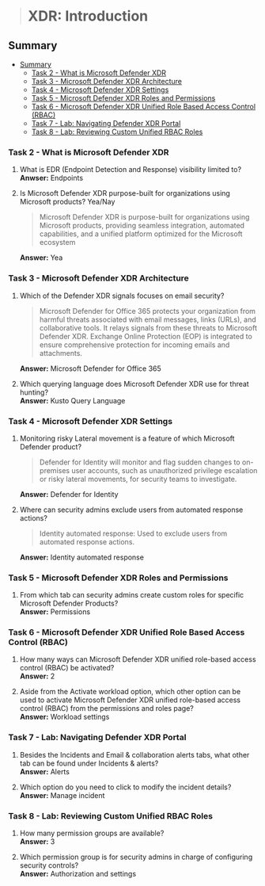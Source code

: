 > # XDR: Introduction

## Summary
- [Summary](#summary)
  - [Task 2 - What is Microsoft Defender XDR](#task-2---what-is-microsoft-defender-xdr)
  - [Task 3 - Microsoft Defender XDR Architecture](#task-3---microsoft-defender-xdr-architecture)
  - [Task 4 - Microsoft Defender XDR Settings](#task-4---microsoft-defender-xdr-settings)
  - [Task 5 - Microsoft Defender XDR Roles and Permissions](#task-5---microsoft-defender-xdr-roles-and-permissions)
  - [Task 6 - Microsoft Defender XDR Unified Role Based Access Control (RBAC)](#task-6---microsoft-defender-xdr-unified-role-based-access-control-rbac)
  - [Task 7 - Lab: Navigating Defender XDR Portal](#task-7---lab-navigating-defender-xdr-portal)
  - [Task 8 - Lab: Reviewing Custom Unified RBAC Roles](#task-8---lab-reviewing-custom-unified-rbac-roles)

### Task 2 - What is Microsoft Defender XDR
1. What is EDR (Endpoint Detection and Response) visibility limited to?<br>
    **Anwser:** Endpoints

1. Is Microsoft Defender XDR purpose-built for organizations using Microsoft products? Yea/Nay<br>
    > Microsoft Defender XDR is purpose-built for organizations using Microsoft products, providing seamless integration, automated capabilities, and a unified platform optimized for the Microsoft ecosystem

    **Answer:** Yea

### Task 3 - Microsoft Defender XDR Architecture
1. Which of the Defender XDR signals focuses on email security?<br>
    > Microsoft Defender for Office 365 protects your organization from harmful threats associated with email messages, links (URLs), and collaborative tools. It relays signals from these threats to Microsoft Defender XDR. Exchange Online Protection (EOP) is integrated to ensure comprehensive protection for incoming emails and attachments.

    **Answer:** Microsoft Defender for Office 365

1. Which querying language does Microsoft Defender XDR use for threat hunting?<br>
    **Answer:** Kusto Query Language

### Task 4 - Microsoft Defender XDR Settings
1. Monitoring risky Lateral movement is a feature of which Microsoft Defender product?<br>
    > Defender for Identity will monitor and flag sudden changes to on-premises user accounts, such as unauthorized privilege escalation or risky lateral movements, for security teams to investigate.

    **Answer:** Defender for Identity

1. Where can security admins exclude users from automated response actions?<br>
    > Identity automated response: Used to exclude users from automated response actions.

    **Answer:** Identity automated response

### Task 5 - Microsoft Defender XDR Roles and Permissions
1. From which tab can security admins create custom roles for specific Microsoft Defender Products?<br>
    **Answer:** Permissions

### Task 6 - Microsoft Defender XDR Unified Role Based Access Control (RBAC)
1. How many ways can Microsoft Defender XDR unified role-based access control (RBAC) be activated?<br>
    **Answer:** 2

1. Aside from the Activate workload option, which other option can be used to activate Microsoft Defender XDR unified role-based access control (RBAC) from the permissions and roles page?<br>
    **Answer:** Workload settings

### Task 7 - Lab: Navigating Defender XDR Portal
1. Besides the Incidents and Email & collaboration alerts tabs, what other tab can be found under Incidents & alerts?<br>
    **Answer:** Alerts

1. Which option do you need to click to modify the incident details?<br>
    **Answer:** Manage incident

### Task 8 - Lab: Reviewing Custom Unified RBAC Roles
1. How many permission groups are available?<br>
    **Answer:** 3

1. Which permission group is for security admins in charge of configuring security controls?<br>
    **Answer:** Authorization and settings

